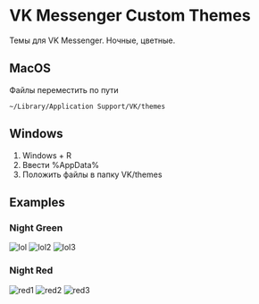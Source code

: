 # VK Messenger Custom Themes
Темы для VK Messenger. Ночные, цветные.

## MacOS
Файлы переместить по пути
```
~/Library/Application Support/VK/themes
```

## Windows
1. Windows + R
2. Ввести %AppData%
3. Положить файлы в папку VK/themes


## Examples 
### Night Green
![lol](https://pp.userapi.com/c844520/v844520638/1413/2wKRZjBUkZQ.jpg)
![lol2](https://pp.userapi.com/c844520/v844520638/141d/JJVsukE2Z2o.jpg)
![lol3](https://pp.userapi.com/c844520/v844520638/1427/wCTgaPJ9NAQ.jpg)

### Night Red
![red1](https://pp.userapi.com/c844520/v844520638/1473/-C0NghKYz8s.jpg)
![red2](https://pp.userapi.com/c844520/v844520638/147d/15gDnbH0XP4.jpg)
![red3](https://pp.userapi.com/c844520/v844520638/1487/EuweqJi1R8E.jpg)
